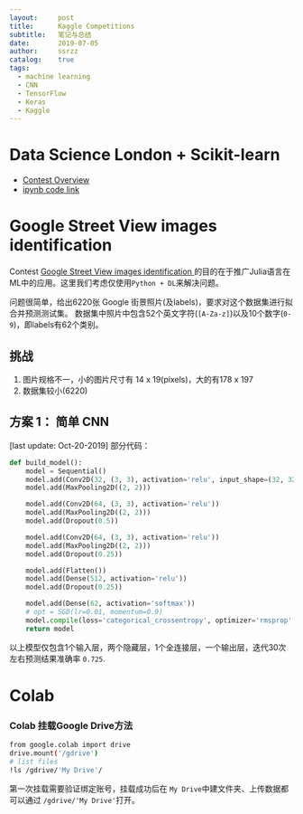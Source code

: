 ```yaml
---
layout:     post
title:      Kaggle Competitions 
subtitle:   笔记与总结
date:       2019-07-05
author:     ssrzz
catalog: 	true
tags:
  - machine learning
  - CNN
  - TensorFlow
  - Keras
  - Kaggle
---
```


# Data Science London + Scikit-learn

* [Contest Overview](https://www.kaggle.com/c/data-science-london-scikit-learn/overview)
* [ipynb code link](https://github.com/ssrzz/ssrzz.github.io/blob/master/codes/Kaggle_Data_Science_SKLearn.ipynb)

# Google Street View images identification 

Contest [Google Street View images identification ](https://www.kaggle.com/c/street-view-getting-started-with-julia/data)的目的在于推广Julia语言在ML中的应用。这里我们考虑仅使用`Python + DL`来解决问题。 

问题很简单，给出6220张 Google 街景照片(及labels)，要求对这个数据集进行拟合并预测测试集。 数据集中照片中包含52个英文字符(`[A-Za-z]`)以及10个数字(`0-9`)，即labels有62个类别。 

## 挑战
1. 图片规格不一，小的图片尺寸有 14 x 19(pixels)，大的有178 x 197
2. 数据集较小(6220)


## 方案 1： 简单 CNN
[last update: Oct-20-2019] 
部分代码：
```python
def build_model():
    model = Sequential()
    model.add(Conv2D(32, (3, 3), activation='relu', input_shape=(32, 32, 1)))
    model.add(MaxPooling2D((2, 2)))

    model.add(Conv2D(64, (3, 3), activation='relu'))
    model.add(MaxPooling2D((2, 2)))
    model.add(Dropout(0.5))

    model.add(Conv2D(64, (3, 3), activation='relu'))
    model.add(MaxPooling2D((2, 2)))
    model.add(Dropout(0.25))

    model.add(Flatten())
    model.add(Dense(512, activation='relu'))
    model.add(Dropout(0.25))

    model.add(Dense(62, activation='softmax'))
    # opt = SGD(lr=0.01, momentum=0.9)
    model.compile(loss='categorical_crossentropy', optimizer='rmsprop', metrics=['acc'])
    return model 
```

以上模型仅包含1个输入层，两个隐藏层，1个全连接层，一个输出层，迭代30次左右预测结果准确率 `0.725`.





# Colab

### Colab 挂载Google Drive方法

```bash
from google.colab import drive
drive.mount('/gdrive')
# list files
!ls /gdrive/'My Drive'/
```

第一次挂载需要验证绑定账号，挂载成功后在 `My Drive`中建文件夹、上传数据都可以通过 `/gdrive/'My Drive'`打开。 



